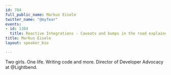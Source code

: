 ```yaml
---
id: 784
full_public_name: Markus Eisele
twitter_name: "@myfear"
events:
- id: 1384
  title: Reactive Integrations - Caveats and bumps in the road explained
title: Markus Eisele
layout: speaker_bio

---
```

Two girls. One life. Writing code and more. Director of Developer Advocacy at @Lightbend.